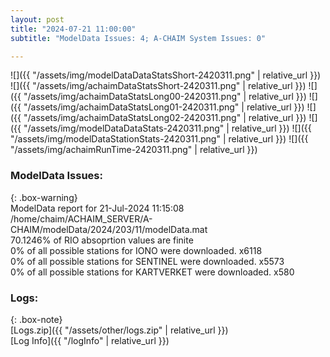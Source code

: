 ```yaml
---
layout: post
title: "2024-07-21 11:00:00"
subtitle: "ModelData Issues: 4; A-CHAIM System Issues: 0"

---
```


![]({{ "/assets/img/modelDataDataStatsShort-2420311.png" | relative_url }})
![]({{ "/assets/img/achaimDataStatsShort-2420311.png" | relative_url }})
![]({{ "/assets/img/achaimDataStatsLong00-2420311.png" | relative_url }})
![]({{ "/assets/img/achaimDataStatsLong01-2420311.png" | relative_url }})
![]({{ "/assets/img/achaimDataStatsLong02-2420311.png" | relative_url }})
![]({{ "/assets/img/modelDataDataStats-2420311.png" | relative_url }})
![]({{ "/assets/img/modelDataStationStats-2420311.png" | relative_url }})
![]({{ "/assets/img/achaimRunTime-2420311.png" | relative_url }})


### ModelData Issues:  
  
{: .box-warning}  
 ModelData report for 21-Jul-2024 11:15:08   
 /home/chaim/ACHAIM_SERVER/A-CHAIM/modelData/2024/203/11/modelData.mat   
 70.1246% of RIO absoprtion values are finite   
 0% of all possible stations for IONO were downloaded. x6118   
 0% of all possible stations for SENTINEL were downloaded. x5573   
 0% of all possible stations for KARTVERKET were downloaded. x580   
  


### Logs:  
  
{: .box-note}  
[Logs.zip]({{ "/assets/other/logs.zip" | relative_url }})  
[Log Info]({{ "/logInfo" | relative_url }})  
